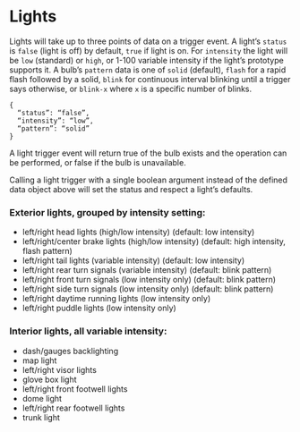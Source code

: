 # Lights

Lights will take up to three points of data on a trigger event. A light’s `status` is `false` (light is off) by default, `true` if light is on. For `intensity` the light will be `low` (standard) or `high`, or 1-100 variable intensity if the light’s prototype supports it. A bulb’s `pattern` data is one of `solid` (default), `flash` for a rapid flash followed by a solid, `blink` for continuous interval blinking until a trigger says otherwise, or `blink-x` where `x` is a specific number of blinks.

```
{
  “status”: “false”,
  “intensity”: “low”,
  “pattern”: “solid”
}
```

A light trigger event will return true of the bulb exists and the operation can be performed, or false if the bulb is unavailable.

Calling a light trigger with a single boolean argument instead of the defined data object above will set the status and respect a light’s defaults.

### Exterior lights, grouped by intensity setting:

+ left/right head lights (high/low intensity) (default: low intensity)
+ left/right/center brake lights (high/low intensity) (default: high intensity, flash pattern)
+ left/right tail lights (variable intensity) (default: low intensity)
+ left/right rear turn signals (variable intensity) (default: blink pattern)
+ left/right front turn signals (low intensity only) (default: blink pattern)
+ left/right side turn signals (low intensity only) (default: blink pattern)
+ left/right daytime running lights (low intensity only)
+ left/right puddle lights (low intensity only)

### Interior lights, all variable intensity:

+ dash/gauges backlighting
+ map light
+ left/right visor lights
+ glove box light
+ left/right front footwell lights
+ dome light
+ left/right rear footwell lights
+ trunk light

